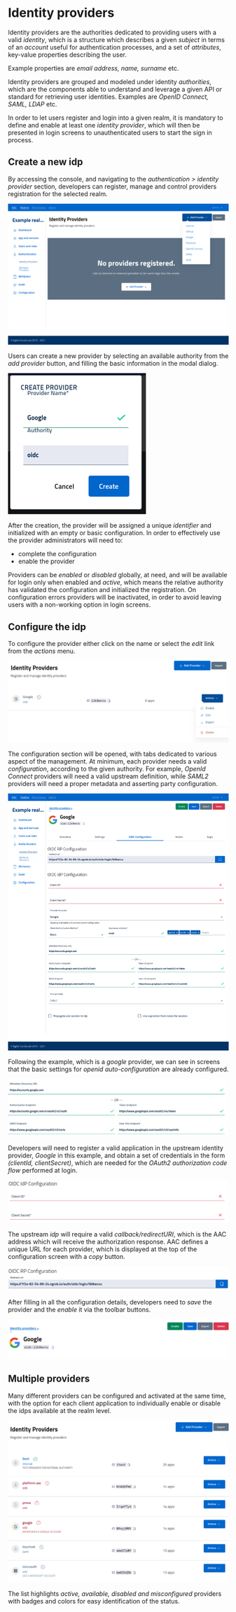 # Identity providers

Identity providers are the authorities dedicated to providing users with a valid *identity*, which is a structure which describes a given *subject* in terms of an *account* useful for authentication processes, and a set of *attributes*, key-value properties describing the user.

Example properties are *email address, name, surname* etc.

Identity providers are grouped and modeled under identity *authorities*, which are the components able to understand and leverage a given API or standard for retrieving user identities. Examples are *OpenID Connect, SAML, LDAP* etc.

In order to let users register and login into a given realm, it is mandatory to define and enable at least one *identity provider*, which will then be presented in login screens to unauthenticated users to start the sign in process.

## Create a new idp

By accessing the console, and navigating to the *authentication > identity provider* section, developers can register, manage and control providers registration for the selected realm.

![Idp list](../../images/screen/idps-empty.png)

Users can create a new provider by selecting an available authority from the *add provider* button, and filling the basic information in the modal dialog.

![Idp create](../../images/screen/idps-create.png)

After the creation, the provider will be assigned a unique *identifier* and initialized with an empty or basic configuration. In order to effectively use the provider administrators will need to:

* complete the configuration
* enable the provider

Providers can be *enabled* or *disabled* globally, at need, and will be available for login only when enabled and *active*, which means the relative authority has validated the configuration and initialized the registration. On configuration errors providers will be inactivated, in order to avoid leaving users with a non-working option in login screens.

## Configure the idp

To configure the provider either click on the name or select the *edit* link from the *actions* menu.

![Idp list](../../images/screen/idps-element.png)

The configuration section will be opened, with tabs dedicated to various aspect of the management. At minimum, each provider needs a valid *configuration*, according to the given authority. For example, *OpenId Connect* providers will need a valid upstream definition, while *SAML2* providers will need a proper metadata and asserting party configuration.

![Idp config](../../images/screen/idp-google-config.png)

Following the example, which is a *google* provider, we can see in screens that the basic settings for *openid auto-configuration* are already configured.

![Idp openid config](../../images/screen/idp-oidc-idp.png)

Developers will need to register a valid application in the upstream identity provider, *Google* in this example, and obtain a set of credentials in the form *(clientId, clientSecret)*, which are needed for the *OAuth2 authorization code flow* performed at login.

![Idp oidc client](../../images/screen/idp-oidc-client.png)

The upstream *idp* will require a valid *callback/redirectURI*, which is the AAC address which will receive the authorization response. AAC defines a unique URL for each provider, which is displayed at the top of the configuration screen with a *copy* button.

![Idp url](../../images/screen/idp-oidc-url.png)

After filling in all the configuration details, developers need to *save* the provider and the *enable* it via the toolbar buttons.

![Idp toolbar](../../images/screen/idp-toolbar.png)


## Multiple providers

Many different providers can be configured and activated at the same time, with the option for each client application to individually enable or disable the idps available at the realm level.

![Idp list](../../images/screen/idps-active.png)

The list highlights *active, available, disabled and misconfigured* providers with badges and colors for easy identification of the status.


